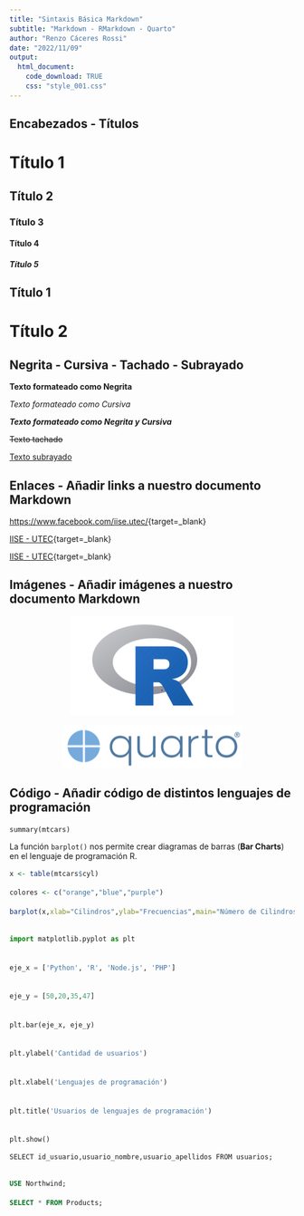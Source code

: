 ```yaml
---
title: "Sintaxis Básica Markdown"
subtitle: "Markdown - RMarkdown - Quarto"
author: "Renzo Cáceres Rossi"
date: "2022/11/09"
output:
  html_document:
    code_download: TRUE
    css: "style_001.css"
---
```


<!-- Añadir comentarios a nuestro documento Markdown - HTML tags -->


## Encabezados - Títulos

# Título 1
## Título 2
### Título 3
#### Título 4
##### Título 5

Título 1
---------

Título 2
=========


## Negrita - Cursiva - Tachado - Subrayado


**Texto formateado como Negrita**

*Texto formateado como Cursiva*

***Texto formateado como Negrita y Cursiva***

~~Texto tachado~~


<u>Texto subrayado</u> <!-- HTML tags -->


## Enlaces - Añadir links a nuestro documento Markdown


<https://www.facebook.com/iise.utec/>{target=_blank}

[IISE - UTEC](https://www.facebook.com/iise.utec/){target=_blank}

[IISE - UTEC](https://www.facebook.com/iise.utec/ "Ingresa al IISE UTEC"){target=_blank}


## Imágenes - Añadir imágenes a nuestro documento Markdown

<center>

![](logo_r.png)

![](logo_quarto.png)

</center>

## Código - Añadir código de distintos lenguajes de programación


    summary(mtcars)
    
La función `barplot()` nos permite crear diagramas de barras (**Bar Charts**) en el lenguaje de programación R.


```R
x <- table(mtcars$cyl)

colores <- c("orange","blue","purple")

barplot(x,xlab="Cilindros",ylab="Frecuencias",main="Número de Cilindros",col=colores)


```

```Python

import matplotlib.pyplot as plt
 

eje_x = ['Python', 'R', 'Node.js', 'PHP']
 

eje_y = [50,20,35,47]
 

plt.bar(eje_x, eje_y)
 

plt.ylabel('Cantidad de usuarios')
 

plt.xlabel('Lenguajes de programación')
 

plt.title('Usuarios de lenguajes de programación')
 

plt.show()


```

    SELECT id_usuario,usuario_nombre,usuario_apellidos FROM usuarios;


```sql

USE Northwind;

SELECT * FROM Products;


```


